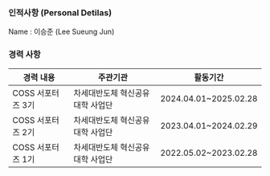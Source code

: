 ### 인적사항 (Personal Detilas)

Name : 이승준 (Lee Sueung Jun)

### 경력 사항
|경력 내용  |주관기관   |활동기간  |
|---|---|---|
|COSS 서포터즈 3기|차세대반도체 혁신공유대학 사업단|2024.04.01~2025.02.28|
|COSS 서포터즈 2기|차세대반도체 혁신공유대학 사업단|2023.04.01~2024.02.29|
|COSS 서포터즈 1기|차세대반도체 혁신공유대학 사업단|2022.05.02~2023.02.28|
